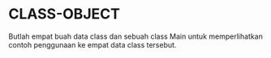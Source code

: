 # CLASS-OBJECT
Butlah empat buah data class dan sebuah class Main untuk memperlihatkan contoh penggunaan ke empat data class tersebut.
